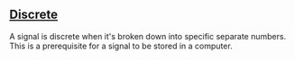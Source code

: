 ## [Discrete](#discrete)

A signal is discrete when it's broken down into specific separate numbers. This is a prerequisite for a signal to be stored in a computer.